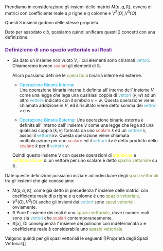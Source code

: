Prendiamo in considerazione gli insiemi delle matrici $M(p,q,\mathbb{R})$, ovvero di matrici con coefficiente reale a $p$ righe e $q$ colonne e $V^2(O)$,$V^3(O)$.

Questi 3 insiemi godono delle stesse proprietà.

Dato per assodato ciò, possiamo quindi unificare questi 2 concetti con una definizione:

### <font color="#7030a0">Definizione di uno spazio vettoriale sui Reali</font>

- Sia dato un insieme non vuoto $V$, i cui elementi sono chiamati <font color="#4bacc6">vettori</font>.
  Chiameremo invece <font color="#c0504d">scalari</font> gli elementi di $\mathbb{R}$.
  
  Allora possiamo definire le <font color="#76923c">operazioni</font> binaria interne ed esterne.

  - <font color="#00b0f0">Operazione Binaria Interna</font>:   
   Una operazione binaria interna è definita all’ interno dell’ insieme $V$ come una legge che lega una qualsiasi coppia di <font color="#4bacc6">vettori</font> $(v,w)$ ad un altro <font color="#4bacc6">vettore</font> indicato con il simbolo $v+w$.
   Questa operazione viene chiamata addizione in $V$, ed il risultato viene detto somma dei <font color="#4bacc6">vettori</font> $v$ e $w$.

  - <font color="#00b0f0">Operazione Binaria Esterna</font>:
   Una operazione binarie esterna è definita all’ interno dell’ insieme $V$ come una legge che lega ad una qualsiasi coppia $(k,v)$ formata da uno <font color="#c0504d">scalare</font> $k$ ed un <font color="#4bacc6">vettore</font> $v$, associ il <font color="#4bacc6">vettore</font> $kv$.
   Questa operazione viene chiamata moltiplicazione per uno <font color="#c0504d">scalare</font> ed il <font color="#4bacc6">vettore</font> $kv$ è detto prodotto dello <font color="#c0504d">scalare</font> $k$ per il <font color="#4bacc6">vettore</font> $v$.

  Quindi questo insieme $V$ con queste operazioni di <font color="#ffff00">addizione</font> e <font color="#ffff00">moltiplicazione</font> di un vettore per uno scalare è detto <font color="#76923c">spazio vettoriale</font> su $\mathbb{R}$.


Date queste definizioni possiamo iniziare ad individuare degli <font color="#76923c">spazi vettoriali</font> tra gli insiemi che già conosciamo:

- $M(p,q,\mathbb{R})$, come già detto in precedenza l’ insieme delle matrici con coefficiente reale di p righe e q colonne è uno <font color="#76923c">spazio vettoriale</font>.
- $V^2(O),V^3(O)$ anche gli insiemi dei <font color="#4bacc6">vettori</font> sono <font color="#76923c">spazi vettoriali</font> ovviamente.
- $\mathbb{R}$ Pure l’ insieme dei reali è uno <font color="#76923c">spazio vettoriale</font>, dove i numeri reali sono sia <font color="#4bacc6">vettori</font> che <font color="#c0504d">scalari</font> contemporaneamente.
- $\mathbb{R}[x]$, Di conseguenza l’ insieme dei polinomi con indeterminata x e coefficiente reale è considerabile uno <font color="#76923c">spazio vettoriale</font>.

Valgono quindi per gli spazi vettoriali le seguenti [[Proprietà degli Spazi Vettoriali]]